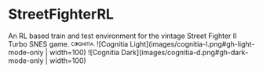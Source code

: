 # StreetFighterRL
An RL based train and test environment for the vintage Street Fighter II Turbo SNES game. <img src=images/cognitia-l.png#gh-light-mode-only width="48"> ![Cognitia Light](images/cognitia-l.png#gh-light-mode-only | width=100) ![Cognitia Dark](images/cognitia-d.png#gh-dark-mode-only | width=100)

